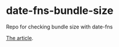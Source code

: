 # date-fns-bundle-size
Repo for checking bundle size with date-fns

[The article](https://how-to.dev/what-is-the-size-impact-of-importing-one-method-from-date-fns).
